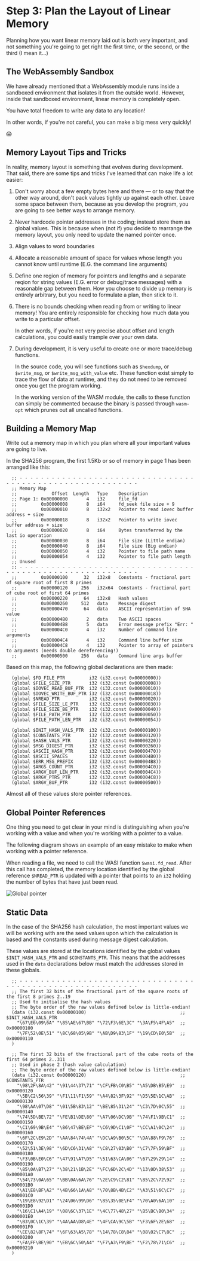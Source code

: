 # Step 3: Plan the Layout of Linear Memory

Planning how you want linear memory laid out is both very important, and not something you're going to get right the first time, or the second, or the third (I mean it...)

## The WebAssembly Sandbox

We have already mentioned that a WebAssembly module runs inside a sandboxed environment that isolates it from the outside world.
However, inside that sandboxed environment, linear memory is completely open.

You have total freedom to write any data to any location!

In other words, if you're not careful, you can make a big mess very quickly!

😱

## Memory Layout Tips and Tricks

In reality, memory layout is something that evolves during development.
That said, there are some tips and tricks I've learned that can make life a lot easier:

1. Don't worry about a few empty bytes here and there &mdash; or to say that the other way around, don't pack values tightly up against each other.
   Leave some space between them, because as you develop the program, you are going to see better ways to arrange memory.
2. Never hardcode pointer addresses in the coding; instead store them as global values.
   This is because when (not if) you decide to rearrange the memory layout, you only need to update the named pointer once.
3. Align values to word boundaries
4. Allocate a reasonable amount of space for values whose length you cannot know until runtime (E.G. the command line arguments)
5. Define one region of memory for pointers and lengths and a separate reqion for string values (E.G. error or debug/trace messages) with a reasonable gap between them.
   How you choose to divide up memory is entirely arbitrary, but you need to formulate a plan, then stick to it.
6. There is no bounds checking when reading from or writing to linear memory!
   You are entirely responsible for checking how much data you write to a particular offset.

   In other words, if you're not very precise about offset and length calculations, you could easily trample over your own data.
7. During development, it is very useful to create one or more trace/debug functions.

   In the source code, you will see functions such as `$hexdump`, or `$write_msg`, or `$write_msg_with_value` etc.
   These function exist simply to trace the flow of data at runtime, and they do not need to be removed once you get the program working.

   In the working version of the WASM module, the calls to these function can simply be commented because the binary is passed through `wasm-opt` which prunes out all uncalled functions.

## Building a Memory Map

Write out a memory map in which you plan where all your important values are going to live.

In the SHA256 program, the first 1.5Kb or so of memory in page 1 has been arranged like this:

```wat
  ;; - - - - - - - - - - - - - - - - - - - - - - - - - - - - - - - - - - - - - - - - - - - - - - - - - - - - - - - - - -
  ;; Memory Map
  ;;             Offset  Length   Type    Description
  ;; Page 1: 0x00000000       4   i32     file_fd
  ;;         0x00000008       8   i64     fd_seek file size + 9
  ;;         0x00000010       8   i32x2   Pointer to read iovec buffer address + size
  ;;         0x00000018       8   i32x2   Pointer to write iovec buffer address + size
  ;;         0x00000020       8   i64     Bytes transferred by the last io operation
  ;;         0x00000030       8   i64     File size (Little endian)
  ;;         0x00000040       8   i64     File size (Big endian)
  ;;         0x00000050       4   i32     Pointer to file path name
  ;;         0x00000054       4   i32     Pointer to file path length
  ;; Unused
  ;; - - - - - - - - - - - - - - - - - - - - - - - - - - - - - - - - - - - - - - - - - - - - - - - - - - - - - - - - - -
  ;;         0x00000100      32   i32x8   Constants - fractional part of square root of first 8 primes
  ;;         0x00000120     256   i32x64  Constants - fractional part of cube root of first 64 primes
  ;;         0x00000220      64   i32x8   Hash values
  ;;         0x00000260     512   data    Message digest
  ;;         0x00000470      64   data    ASCII representation of SHA value
  ;;         0x000004B0       2   data    Two ASCII spaces
  ;;         0x000004B8       5   data    Error message prefix "Err: "
  ;;         0x000004C0       4   i32     Number of command line arguments
  ;;         0x000004C4       4   i32     Command line buffer size
  ;;         0x000004C8       4   i32     Pointer to array of pointers to arguments (needs double dereferencing!)
  ;;         0x00000500     256   data    Command line args buffer
```

Based on this map, the following global declarations are then made:

```wat
  (global $FD_FILE_PTR         i32 (i32.const 0x00000000))
  (global $FILE_SIZE_PTR       i32 (i32.const 0x00000008))
  (global $IOVEC_READ_BUF_PTR  i32 (i32.const 0x00000010))
  (global $IOVEC_WRITE_BUF_PTR i32 (i32.const 0x00000018))
  (global $NREAD_PTR           i32 (i32.const 0x00000020))
  (global $FILE_SIZE_LE_PTR    i32 (i32.const 0x00000030))
  (global $FILE_SIZE_BE_PTR    i32 (i32.const 0x00000040))
  (global $FILE_PATH_PTR       i32 (i32.const 0x00000050))
  (global $FILE_PATH_LEN_PTR   i32 (i32.const 0x00000054))

  (global $INIT_HASH_VALS_PTR  i32 (i32.const 0x00000100))
  (global $CONSTANTS_PTR       i32 (i32.const 0x00000120))
  (global $HASH_VALS_PTR       i32 (i32.const 0x00000220))
  (global $MSG_DIGEST_PTR      i32 (i32.const 0x00000260))
  (global $ASCII_HASH_PTR      i32 (i32.const 0x00000470))
  (global $ASCII_SPACES        i32 (i32.const 0x000004B0))
  (global $ERR_MSG_PREFIX      i32 (i32.const 0x000004B8))
  (global $ARGS_COUNT_PTR      i32 (i32.const 0x000004C0))
  (global $ARGV_BUF_LEN_PTR    i32 (i32.const 0x000004C4))
  (global $ARGV_PTRS_PTR       i32 (i32.const 0x000004C8))
  (global $ARGV_BUF_PTR        i32 (i32.const 0x00000500))
```

Almost all of these values store pointer references.

## Global Pointer References

One thing you need to get clear in your mind is distinguishing when you're working with a value and when you're working with a pointer to a value.

The following diagram shows an example of an easy mistake to make when working with a pointer reference.

When reading a file, we need to call the WASI function `$wasi.fd_read`.
After this call has completed, the memory location identified by the global reference `$NREAD_PTR` is updated with a pointer that points to an `i32` holding the number of bytes that have just been read.

![Global pointer](../img/global_ptr_ref.png)

## Static Data

In the case of the SHA256 hash calculation, the most important values we will be working with are the seed values upon which the calculation is based and the constants used during message digest calculation.

These values are stored at the locations identified by the global values `$INIT_HASH_VALS_PTR` and `$CONSTANTS_PTR`.
This means that the addresses used in the `data` declarations below must match the addresses stored in these globals.

```wat
  ;; - - - - - - - - - - - - - - - - - - - - - - - - - - - - - - - - - - - - - - - - - - - - - - - - - - - - - - - - - -
  ;; The first 32 bits of the fractional part of the square roots of the first 8 primes 2..19
  ;; Used to initialise the hash values
  ;; The byte order of the raw values defined below is little-endian!
  (data (i32.const 0x00000100)                                   ;; $INIT_HASH_VALS_PTR
    "\67\E6\09\6A" "\85\AE\67\BB" "\72\F3\6E\3C" "\3A\F5\4F\A5"  ;; 0x00000100
    "\7F\52\0E\51" "\8C\68\05\9B" "\AB\D9\83\1F" "\19\CD\E0\5B"  ;; 0x00000110
  )

  ;; The first 32 bits of the fractional part of the cube roots of the first 64 primes 2..311
  ;; Used in phase 2 (hash value calculation)
  ;; The byte order of the raw values defined below is little-endian!
  (data (i32.const 0x00000120)                                   ;; $CONSTANTS_PTR
    "\98\2F\8A\42" "\91\44\37\71" "\CF\FB\C0\B5" "\A5\DB\B5\E9"  ;; 0x00000120
    "\5B\C2\56\39" "\F1\11\F1\59" "\A4\82\3F\92" "\D5\5E\1C\AB"  ;; 0x00000130
    "\98\AA\07\D8" "\01\5B\83\12" "\BE\85\31\24" "\C3\7D\0C\55"  ;; 0x00000140
    "\74\5D\BE\72" "\FE\B1\DE\80" "\A7\06\DC\9B" "\74\F1\9B\C1"  ;; 0x00000150
    "\C1\69\9B\E4" "\86\47\BE\EF" "\C6\9D\C1\0F" "\CC\A1\0C\24"  ;; 0x00000160
    "\6F\2C\E9\2D" "\AA\84\74\4A" "\DC\A9\B0\5C" "\DA\88\F9\76"  ;; 0x00000170
    "\52\51\3E\98" "\6D\C6\31\A8" "\C8\27\03\B0" "\C7\7F\59\BF"  ;; 0x00000180
    "\F3\0B\E0\C6" "\47\91\A7\D5" "\51\63\CA\06" "\67\29\29\14"  ;; 0x00000190
    "\85\0A\B7\27" "\38\21\1B\2E" "\FC\6D\2C\4D" "\13\0D\38\53"  ;; 0x000001A0
    "\54\73\0A\65" "\BB\0A\6A\76" "\2E\C9\C2\81" "\85\2C\72\92"  ;; 0x000001B0
    "\A1\E8\BF\A2" "\4B\66\1A\A8" "\70\8B\4B\C2" "\A3\51\6C\C7"  ;; 0x000001C0
    "\19\E8\92\D1" "\24\06\99\D6" "\85\35\0E\F4" "\70\A0\6A\10"  ;; 0x000001D0
    "\16\C1\A4\19" "\08\6C\37\1E" "\4C\77\48\27" "\B5\BC\B0\34"  ;; 0x000001E0
    "\B3\0C\1C\39" "\4A\AA\D8\4E" "\4F\CA\9C\5B" "\F3\6F\2E\68"  ;; 0x000001F0
    "\EE\82\8F\74" "\6F\63\A5\78" "\14\78\C8\84" "\08\02\C7\8C"  ;; 0x00000200
    "\FA\FF\BE\90" "\EB\6C\50\A4" "\F7\A3\F9\BE" "\F2\78\71\C6"  ;; 0x00000210
  )
```
